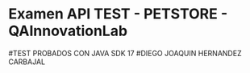 # Examen API TEST - PETSTORE - QAInnovationLab
#TEST PROBADOS CON JAVA SDK 17 
#DIEGO JOAQUIN HERNANDEZ CARBAJAL
